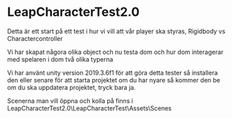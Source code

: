 # LeapCharacterTest2.0

Detta är ett start på ett test i hur vi vill att vår player ska styras, Rigidbody vs Charactercontroller

Vi har skapat någora olika object och nu testa dom och hur dom interagerar med spelaren i dom två olika typerna

Vi har använt unity version 2019.3.6f1 för att göra detta tester så installera den eller senare för att starta projektet
om du har nyare så kommer den be om du ska uppdatera projektet, tryck bara ja.

Scenerna man vill öppna och kolla på finns i LeapCharacterTest2.0\LeapCharacterTest\Assets\Scenes
